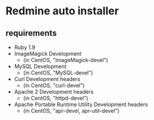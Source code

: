 # Redmine auto installer
## requirements
+ Ruby 1.9
+ ImageMagick Development
  + (in CentOS, "ImageMagick-devel")
+ MySQL Development
  + (in CentOS, "MySQL-devel")
+ Curl Development headers
  + (in CentOS, "curl-devel")
+ Apache 2 Development headers
  + (in CentOS, "httpd-devel")
+ Apache Portable Runtime Utility Development headers
  + (in CentOS, "apr-devel, apr-util-devel")
